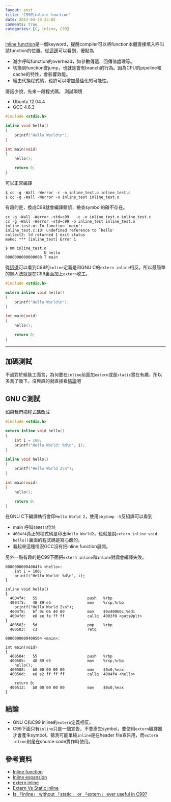 ```yaml
---
layout: post
title: 'C99的inline function'
date: 2014-04-30 23:02
comments: true
categories: [C, inline, C99]
---
```

[inline function](http://en.wikipedia.org/wiki/Inline_function)是一個keyword，提醒compiler可以將function本體直接填入呼叫該function的位置。從[這邊](http://en.wikipedia.org/wiki/Inline_expansion)可以看到，優點為

* 減少呼叫function的overhead，如參數傳遞、回傳值處理等。
* 切換到function會jump，也就是會有branch的行為。因為CPU的pipeline和cache的特性，會影響效能。
* 經由代換程式碼，也許可以增加最佳化的可能性。

廢話少說，先來一段程式碼。
測試環境

* Ubuntu 12.04.4
* GCC 4.6.3

```c inline_test.c
#include <stdio.h>

inline void hello()
{
    printf("Hello World\n");
}

int main(void)
{
    hello();

    return 0;
}
```

可以正常編譯
```text build.log
$ cc -g -Wall -Werror -c -o inline_test.o inline_test.c
$ cc -g -Wall -Werror -o inline_test inline_test.o
```

有趣的是，換成C99就會編譯錯誤，檢查symbol的確不存在。
```text build.log
cc -g -Wall -Werror -std=c99   -c -o inline_test.o inline_test.c
cc -g -Wall -Werror -std=c99 -o inline_test inline_test.o
inline_test.o: In function `main':
inline_test.c:10: undefined reference to `hello'
collect2: ld returned 1 exit status
make: *** [inline_test] Error 1

$ nm inline_test.o 
                 U hello
0000000000000000 T main
```

從[這邊](http://stackoverflow.com/questions/216510/extern-inline/216546#21654)可以看到C99的`inline`定義是和GNU C的`extern inline`相反。所以最簡單的懶人法就是在C99裏面加上`extern`收工。

```c inline_test_c99.c
#include <stdio.h>

extern inline void hello()
{
    printf("Hello World\n");
}

int main(void)
{
    hello();

    return 0;
}
```

---
## 加碼測試
不過對於組裝工而言，為何要在`inline`前面加`extern`或是`static`實在有趣，所以多測了幾下。沒興趣的就直接看[結論](#concl)吧

## GNU C測試 
如果我們把程式碼改成

```c test_inline.c
#include <stdio.h>

extern inline void hello()
{
    int i = 100;
    printf("Hello World: %d\n", i);
}

inline void hello()
{
    printf("Hello World 2\n");
}

int main(void)
{
    hello();

    return 0;
}
```
在GNU C下編譯執行會印`Hello World 2`，使用`objdump -S`反組譯可以看到

* main 呼叫`4004f4`位址
* `4004f4`真正的程式碼是印出`Hello World2`，也就是說`extern inline void hello()`裏面的程式碼是寫心酸的。
* 看起來這種情況GCC沒有把inline function展開。

另外一點有趣的是C99下面把`extern inline`和`inline`對調會編譯失敗。

```text inline_test.lst
00000000004004f4 <hello>:
    int i = 100;
    printf("Hello World: %d\n", i);
}

inline void hello()
{
  4004f4:	55                   	push   %rbp
  4004f5:	48 89 e5             	mov    %rsp,%rbp
    printf("Hello World 2\n");
  4004f8:	bf 0c 06 40 00       	mov    $0x40060c,%edi
  4004fd:	e8 ee fe ff ff       	callq  4003f0 <puts@plt>
}
  400502:	5d                   	pop    %rbp
  400503:	c3                   	retq   

0000000000400504 <main>:

int main(void)
{
  400504:	55                   	push   %rbp
  400505:	48 89 e5             	mov    %rsp,%rbp
    hello();
  400508:	b8 00 00 00 00       	mov    $0x0,%eax
  40050d:	e8 e2 ff ff ff       	callq  4004f4 <hello>

    return 0;
  400512:	b8 00 00 00 00       	mov    $0x0,%eax
}
```

## 結論

* GNU C和C99 inline的`extern`定義相反。
* C99下面只有`inline`只是一個宣告，不會產生symbol。要使用`extern`編譯器才會產生symbol。猜測可能單純`inline`是在header file宣告用，而`extern inline`則是在source code實作時使用。

## 參考資料

* [Inline function](http://en.wikipedia.org/wiki/Inline_function)
* [Inline expansion](http://en.wikipedia.org/wiki/Inline_expansion)
* [extern inline](http://stackoverflow.com/questions/216510/extern-inline/216546#216546)
* [Extern Vs Static Inline](http://elinux.org/Extern_Vs_Static_Inline)
* [Is 「inline」 without 「static」 or 「extern」 ever useful in C99?](http://stackoverflow.com/questions/6312597/is-inline-without-static-or-extern-ever-useful-in-c99)
